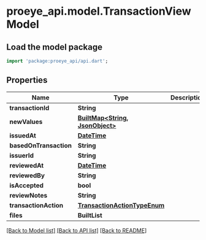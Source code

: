 # proeye_api.model.TransactionViewModel

## Load the model package
```dart
import 'package:proeye_api/api.dart';
```

## Properties
Name | Type | Description | Notes
------------ | ------------- | ------------- | -------------
**transactionId** | **String** |  | [optional] 
**newValues** | [**BuiltMap<String, JsonObject>**](JsonObject.md) |  | [optional] 
**issuedAt** | [**DateTime**](DateTime.md) |  | [optional] 
**basedOnTransaction** | **String** |  | [optional] 
**issuerId** | **String** |  | [optional] 
**reviewedAt** | [**DateTime**](DateTime.md) |  | [optional] 
**reviewedBy** | **String** |  | [optional] 
**isAccepted** | **bool** |  | [optional] 
**reviewNotes** | **String** |  | [optional] 
**transactionAction** | [**TransactionActionTypeEnum**](TransactionActionTypeEnum.md) |  | [optional] 
**files** | **BuiltList<String>** |  | [optional] 

[[Back to Model list]](../README.md#documentation-for-models) [[Back to API list]](../README.md#documentation-for-api-endpoints) [[Back to README]](../README.md)


